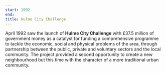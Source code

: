```yaml
---
start: 1992
end:
title: Hulme City Challenge
---
```


April 1992 saw the launch of **Hulme City Challenge** with £37.5 million of government money as a catalyst for funding a comprehensive programme to tackle the economic, social and physical problems of the area, through partnership between the public, private and voluntary sectors and the local community. The project provided a second opportunity to create a new neighbourhood but this time with the character of a more traditional urban community.
